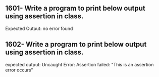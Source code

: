 ## 1601- Write a program to print below output using assertion in class.

Expected Output:
no error found


## 1602- Write a program to print below output using assertion in class.
expected output:
Uncaught Error: Assertion failed: "This is an assertion error occurs"